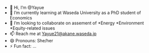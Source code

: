 - 👋 Hi, I’m @Yayue
- 🌱 I’m currently learning at Waseda University as a PhD student of Economics
- 💞️ I’m looking to collaborate on assement of *Energy *Environment *Equity-related issues 
- 📫 Reach me at Yayue21@akane.waseda.jp
- 😄 Pronouns: She/her
- ⚡ Fun fact: ...

<!---
YY9900/YY9900 is a ✨ special ✨ repository because its `README.md` (this file) appears on your GitHub profile.
You can click the Preview link to take a look at your changes.
--->
